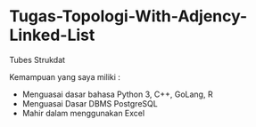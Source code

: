 # Tugas-Topologi-With-Adjency-Linked-List
Tubes Strukdat

Kemampuan yang saya miliki :
- Menguasai dasar bahasa Python 3, C++, GoLang, R
- Menguasai Dasar DBMS PostgreSQL
- Mahir dalam menggunakan Excel
